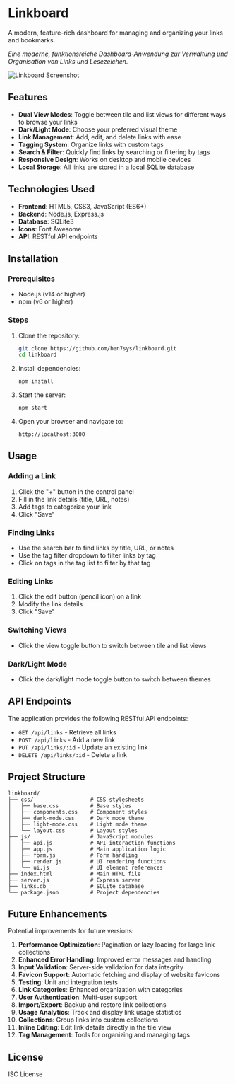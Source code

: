 # Linkboard

A modern, feature-rich dashboard for managing and organizing your links and bookmarks.

*Eine moderne, funktionsreiche Dashboard-Anwendung zur Verwaltung und Organisation von Links und Lesezeichen.*

![Linkboard Screenshot](https://via.placeholder.com/800x450?text=Linkboard+Screenshot)

## Features

- **Dual View Modes**: Toggle between tile and list views for different ways to browse your links
- **Dark/Light Mode**: Choose your preferred visual theme
- **Link Management**: Add, edit, and delete links with ease
- **Tagging System**: Organize links with custom tags
- **Search & Filter**: Quickly find links by searching or filtering by tags
- **Responsive Design**: Works on desktop and mobile devices
- **Local Storage**: All links are stored in a local SQLite database

## Technologies Used

- **Frontend**: HTML5, CSS3, JavaScript (ES6+)
- **Backend**: Node.js, Express.js
- **Database**: SQLite3
- **Icons**: Font Awesome
- **API**: RESTful API endpoints

## Installation

### Prerequisites

- Node.js (v14 or higher)
- npm (v6 or higher)

### Steps

1. Clone the repository:
   ```bash
   git clone https://github.com/ben7sys/linkboard.git
   cd linkboard
   ```

2. Install dependencies:
   ```bash
   npm install
   ```

3. Start the server:
   ```bash
   npm start
   ```

4. Open your browser and navigate to:
   ```
   http://localhost:3000
   ```

## Usage

### Adding a Link

1. Click the "+" button in the control panel
2. Fill in the link details (title, URL, notes)
3. Add tags to categorize your link
4. Click "Save"

### Finding Links

- Use the search bar to find links by title, URL, or notes
- Use the tag filter dropdown to filter links by tag
- Click on tags in the tag list to filter by that tag

### Editing Links

1. Click the edit button (pencil icon) on a link
2. Modify the link details
3. Click "Save"

### Switching Views

- Click the view toggle button to switch between tile and list views

### Dark/Light Mode

- Click the dark/light mode toggle button to switch between themes

## API Endpoints

The application provides the following RESTful API endpoints:

- `GET /api/links` - Retrieve all links
- `POST /api/links` - Add a new link
- `PUT /api/links/:id` - Update an existing link
- `DELETE /api/links/:id` - Delete a link

## Project Structure

```
linkboard/
├── css/                  # CSS stylesheets
│   ├── base.css          # Base styles
│   ├── components.css    # Component styles
│   ├── dark-mode.css     # Dark mode theme
│   ├── light-mode.css    # Light mode theme
│   └── layout.css        # Layout styles
├── js/                   # JavaScript modules
│   ├── api.js            # API interaction functions
│   ├── app.js            # Main application logic
│   ├── form.js           # Form handling
│   ├── render.js         # UI rendering functions
│   └── ui.js             # UI element references
├── index.html            # Main HTML file
├── server.js             # Express server
├── links.db              # SQLite database
└── package.json          # Project dependencies
```

## Future Enhancements

Potential improvements for future versions:

1. **Performance Optimization**: Pagination or lazy loading for large link collections
2. **Enhanced Error Handling**: Improved error messages and handling
3. **Input Validation**: Server-side validation for data integrity
4. **Favicon Support**: Automatic fetching and display of website favicons
5. **Testing**: Unit and integration tests
6. **Link Categories**: Enhanced organization with categories
7. **User Authentication**: Multi-user support
8. **Import/Export**: Backup and restore link collections
9. **Usage Analytics**: Track and display link usage statistics
10. **Collections**: Group links into custom collections
11. **Inline Editing**: Edit link details directly in the tile view
12. **Tag Management**: Tools for organizing and managing tags

## License

ISC License
